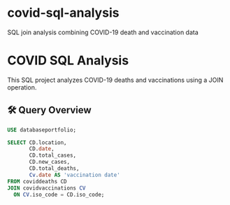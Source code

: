 # covid-sql-analysis
SQL join analysis combining COVID-19 death and vaccination data
# COVID SQL Analysis

This SQL project analyzes COVID-19 deaths and vaccinations using a JOIN operation.

## 🛠 Query Overview

```sql
USE databaseportfolio;

SELECT CD.location, 
       CD.date, 
       CD.total_cases, 
       CD.new_cases, 
       CD.total_deaths,  
       Cv.date AS 'vaccination date'
FROM coviddeaths CD
JOIN covidvaccinations CV 
  ON CV.iso_code = CD.iso_code;
